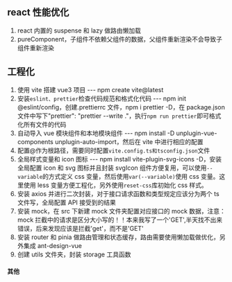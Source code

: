 ## react 性能优化

1. react 内置的 suspense 和 lazy 做路由懒加载
2. pureComponent，子组件不依赖父组件的数据，父组件重新渲染不会导致子组件重新渲染

## 工程化

1. 使用 vite 搭建 vue3 项目 --- npm create vite@latest
2. 安装`eslint、prettier`检查代码规范和格式化代码 --- npm init @eslint/config，创建.prettierrc 文件，npm i prettier -D，在 package.json 文件中写下"prettier": "prettier --write ."，执行`npm run prettier`即可格式化所有文件的代码
3. 自动导入 vue 模块组件和本地模块组件 --- npm install -D unplugin-vue-components unplugin-auto-import，然后在 vite 中进行相应的配置
4. 配置@作为根路径，需要同时配置`vite.config.ts和tsconfig.json`文件
5. 全局样式变量和 icon 图标 --- npm install vite-plugin-svg-icons -D，安装全局配置 icon 和 svg 图标并且封装 svgIcon 组件方便复用，可以使用`--variable`的方式定义 css 变量，然后使用`var(--variable)`使用 css 变量。这里使用 less 变量方便工程化，另外使用`reset-css`库初始化 css 样式。
6. 安装 axios 并进行二次封装，对于接口请求函数和类型规定应该分为两个 ts 文件写，全局配置 API 接受到的结果
7. 安装 mock，在 src 下新建 mock 文件夹配置对应接口的 mock 数据，注意：mock 拦截中的请求是区分大小写的！！本来我写了一个'GET',半天找不出来错误，后来发现应该是拦截'get'，而不是'GET'
8. 安装 router 和 pinia 做路由管理和状态缓存，路由需要使用懒加载做优化，另外集成 ant-design-vue
9. 创建 utils 文件夹，封装 storage 工具函数

#### 其他

